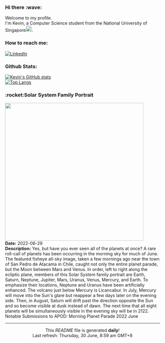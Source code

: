 <h3>Hi there :wave:</h3>

Welcome to my profile.   
I'm Kevin, a Computer Science student from the National University of Singapore<img src="https://img.icons8.com/color/96/000000/singapore-circular.png" width="20px"/>.</p>

<h3>How to reach me: </h3>
<a href="https://www.linkedin.com/in/kevin-foong/"><img alt="LinkedIn" src="https://img.shields.io/badge/linkedin-%230077B5.svg?&style=for-the-badge&logo=linkedin&logoColor=white" /></a> 

<h3>Github Stats: </h3> 

[![Kevin's GitHub stats](https://github-readme-stats.vercel.app/api?username=kevin9foong&theme=tokyonight)](https://github.com/anuraghazra/github-readme-stats) <br/>
[![Top Langs](https://github-readme-stats.vercel.app/api/top-langs/?username=kevin9foong&layout=compact&theme=tokyonight)](https://github.com/anuraghazra/github-readme-stats)

<h3>:rocket:Solar System Family Portrait</h3> 
<img width="450" src="https:&#x2F;&#x2F;apod.nasa.gov&#x2F;apod&#x2F;image&#x2F;2206&#x2F;SolSysPortrait_Trigo_1920.jpg" /><br/>
<b>Date:</b> 2022-06-29<br/>
<b>Description:</b> Yes, but have you ever seen all of the planets at once? A rare roll-call of planets has been occurring in the morning sky for much of June.  The featured fisheye all-sky image, taken a few mornings ago near the town of San Pedro de Atacama in Chile, caught not only the entire planet parade, but the Moon between Mars and Venus.  In order, left to right along the ecliptic plane, members of this Solar System family portrait are Earth, Saturn, Neptune, Jupiter, Mars, Uranus, Venus, Mercury, and Earth.  To emphasize their locations, Neptune and Uranus have been artificially enhanced. The volcano just below Mercury is Licancabur. In July, Mercury will move into the Sun&#39;s glare but reappear a few days later on the evening side.  Then, in August, Saturn will drift past the direction opposite the Sun and so become visible at dusk instead of dawn.  The next time that all eight planets will be simultaneously visible in the evening sky will be in 2122.     Notable Submissions to APOD: Morning Planet Parade 2022 June<br/>

------------
<p align="center">This <i>README</i> file is generated <b>daily</b>!</br>
Last refresh: Thursday, 30 June, 8:59 am GMT+8<br />